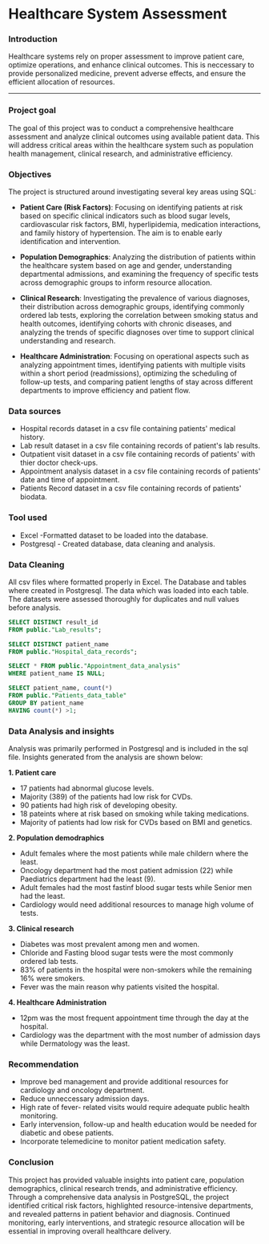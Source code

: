 # Healthcare System Assessment

### Introduction
Healthcare systems rely on proper assessment to improve patient care, optimize operations, and enhance clinical outcomes. This is neccessary to provide personalized medicine, prevent adverse effects, and ensure the efficient allocation of resources.

---

### Project goal
The goal of this project was to conduct a comprehensive healthcare assessment and analyze clinical outcomes using available patient data. This will address critical areas within the healthcare system such as population health management, clinical research, and administrative efficiency. 

### Objectives

The project is structured around investigating several key areas using SQL:

- **Patient Care (Risk Factors)**: Focusing on identifying patients at risk based on specific clinical indicators such as blood sugar levels, cardiovascular risk factors, BMI, hyperlipidemia, medication interactions, and family history of hypertension. The aim is to enable early identification and intervention.

- **Population Demographics**: Analyzing the distribution of patients within the healthcare system based on age and gender, understanding departmental admissions, and examining the frequency of specific tests across demographic groups to inform resource allocation.

- **Clinical Research**: Investigating the prevalence of various diagnoses, their distribution across demographic groups, identifying commonly ordered lab tests, exploring the correlation between smoking status and health outcomes, identifying cohorts with chronic diseases, and analyzing the trends of specific diagnoses over time to support clinical understanding and research.

- **Healthcare Administration**: Focusing on operational aspects such as analyzing appointment times, identifying patients with multiple visits within a short period (readmissions), optimizing the scheduling of follow-up tests, and comparing patient lengths of stay across different departments to improve efficiency and patient flow.

### Data sources
- Hospital records dataset in a csv file containing patients' medical history.
- Lab result dataset in a csv file containing records of patient's lab results.
- Outpatient visit dataset in a csv file containing records of patients' with thier doctor check-ups.
- Appointment analysis dataset in a csv file containing records of patients' date and time of appointment.
- Patients Record dataset in a csv file containing records of patients' biodata.

### Tool used
- Excel -Formatted dataset to be loaded into the database.
- Postgresql - Created database, data cleaning and analysis.

### Data Cleaning
All csv files where formatted properly in Excel. The Database and tables where created in Postgresql. The data which was loaded into each table. The datasets were assessed thoroughly for duplicates and null values before analysis.

``` sql
SELECT DISTINCT result_id 
FROM public."Lab_results";

SELECT DISTINCT patient_name
FROM public."Hospital_data_records";

SELECT * FROM public."Appointment_data_analysis"
WHERE patient_name IS NULL;

SELECT patient_name, count(*) 
FROM public."Patients_data_table"
GROUP BY patient_name
HAVING count(*) >1; 


```
### Data Analysis and insights
Analysis was primarily performed in Postgresql and is included in the sql file. Insights generated from the analysis are shown below:

**1. Patient care**
- 17 patients had abnormal glucose levels.
- Majority (389) of the patients had low risk for CVDs.
- 90 patients had high risk of developing obesity.
- 18 pateints where at risk based on smoking while taking medications.
- Majority of patients had low risk for CVDs based on BMI and genetics.

**2. Population demodraphics**
- Adult females where the most patients while male childern where the least.
- Oncology department had the most patient admission (22) while Paediatrics department had the least (9).
- Adult females had the most fastinf blood sugar tests while Senior men had the least.
- Cardiology would need additional resources to manage high volume of tests.

**3. Clinical research**
- Diabetes was most prevalent among men and women.
- Chloride and Fasting blood sugar tests were the most commonly ordered lab tests.
- 83% of patients in the hospital were non-smokers while the remaining 16% were smokers.
- Fever was the main reason why patients visited the hospital.

**4. Healthcare Administration**
- 12pm was the most frequent appointment time through the day at the hospital.
- Cardiology was the department with the most number of admission days while Dermatology was the least.

### Recommendation
- Improve bed management and provide additional resources for cardiology and oncology department.
- Reduce unneccessary admission days.
- High rate of fever- related visits would require adequate public health monitoring.
- Early intervension, follow-up and health education would be needed for diabetic and obese patients.
- Incorporate telemedicine to monitor patient medication safety.

### Conclusion
This project has provided valuable insights into patient care, population demographics, clinical research trends, and administrative efficiency. Through a comprehensive data analysis in PostgreSQL, the project identified critical risk factors, highlighted resource-intensive departments, and revealed patterns in patient behavior and diagnosis. Continued monitoring, early interventions, and strategic resource allocation will be essential in improving overall healthcare delivery.
